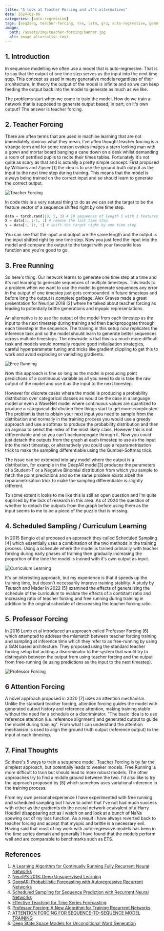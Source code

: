 ```yaml
---
title: "A look at Teacher Forcing and it's alternatives"
date: 2024-02-06
categories: [auto-regressive]
tags: [seq2seq, teacher-forcing, rnn, lstm, gru, auto-regressive, generative]
image:
  path: /assets/img/teacher-forcing/banner.jpg
  alt: image alternative text
---
```

## 1. Introduction  
In sequence modelling we often use a model that is auto-regressive. That is to say that the output of one time step serves as the input into the next time step. This concept us used in many generative models regardless of their architecture. In theory the output of the model is infinite and so we can keep feeding the output back into the model to generate as much as we like. 

The problems start when we come to train the model. How do we train a network that is supposed to generate output based, in part, on it's own output? The answer is teacher forcing. 

## 2. Teacher Forcing
There are often terms that are used in machine learning that are not immediately obvious what they mean. I've often thought teacher forcing is a strange term and for some reason evokes images a stern looking man with a gown and mortar board banging a cane down on a desk whilst demanding a room of petrified pupils to recite their times tables. Fortunately it's not quite as scary as that and is actually a pretty simple concept.  First proposed by Williams and Zipser [1] the idea is to use the ground truth output as the input to the next time step during training.  This means that the model is always being trained on the correct input and so should learn to generate the correct output. 


![Teacher Forcing](/assets/img/teacher-forcing/TeacherForcing.jpg)  

In code this is a very natural thing to do as we can set the target to be the feature vector of a sequence shifted right by one time step.

```python
data = torch.rand(10, 5, 3) # 10 sequences of length 5 with 3 features
X = data[:, :-1, :] # remove the last time step
y = data[:, 1:, :] # shift the target right by one time step
```

You can see that the input and output are the same length and the output is the input shifted right by one time step. Now you just feed the input into the model and compare the output to the target with your favourite loss function and you're good to go.

## 3. Free Running
So here's thing. Our network learns to generate one time step at a time and it's not learning to generate sequences of multiple timesteps. This leads to a problem when we want to use the model to generate sequences any error in the output of one timestep just gets compounded in future timesteps and before long the output is complete garbage. Alex Graves made a great presentation for NeurIps 2018 [2] where he talked about teacher forcing as leading to potentially brittle generations and myopic representations.

An alternative is to use the output of the model from each timestep as the input to the next timestep during training and then backpropogate through each timestep in the sequence. The training in this setup now replicates the inference task and so the model should learn to generate better sequences across multiple timesteps. The downside is that this is a much more difficult task and models would normally require good initialisation strategies, careful hyperparameter tuning and tricks like gradient clippling to get this to work and avoid exploding or vanishing gradients.

![Free Running](/assets/img/teacher-forcing/FreeRunning.jpg)  

Now this approach is fine so long as the model is producing point predictions of a continuous variable as all you need to do is take the raw output of the model and use it as the input to the next timestep. 

However for discrete cases where the model is producing a probability distribution over categorical classes as would be the case in a language model or even a WaveNet model where continuous values are quantized to produce a categorical distribution then things start to get more complicated. The problem is that to obtain your next input you need to sample from the distribution and normally in the training process you would use a greedy approach and use a softmax to produce the probability distribution and then an argmax to select the index of the most likely class. However this is not differentiable and so you can't backpropogate through it. Now you could just detach the outputs from the graph at each timestep to use as the input into the next timestep, or alternatively you could use a reparametrisation trick to make the sampling differentiable using the Gumbel-Softmax trick. 

The issue can be extended into any model where the output is a distribution, for example in the DeepAR model[3] produces the parameters of a Student-T or a Negative Binomial distribution from which you sample to fetch the point predictions and so the same problem exists albeit the reparametrisation trick to make the sampling differentiable is slightly different. 

To some extent it looks to me like this is still an open question and I'm quite suprised by the lack of research in this area. As of 2024 the question of whether to detach the outputs from the graph before using them as the input seems to me to be a piece of the puzzle that is missing.


## 4. Scheduled Sampling / Curriculum Learning
In 2015 Bengio et al proposed an approach they called Scheduled Sampling [4] which essentially uses a combination of the two methods in the training process. Using a schedule where the model is trained primarily with teacher forcing during early phases of training then gradually increasing the proportion of the time the model is trained with it's own output as input.

![Curriculum Learning](/assets/img/teacher-forcing/CurriculumLearning.jpg)  

It's an interesting approach, but my experience is that it speeds up the training time, but doesn't necessarily improve training stability.
A study by Teutsch and Mader in 2022 [5] examined the effects of generalising the schedule of the curriculum to evalute the effects of a contstant ratio and increasing ratio of teacher forcing and free running during training in addition to the original schedule of descreasing the teacher forcing ratio.


## 5. Professor Forcing
In 2016 Lamb et al introduced an approach called Professor Forcing [6] which attempted to address the mismatch between teacher forcing training and sampling at inference time which they refer to as free-running by using a GAN based architecture.  They proposed using the standard teacher forcing setup but adding a discriminator to the system that would try to distinguish between the output from using teacher forcing and the output from free-running (ie using predictions as the input to the next timestep). 

![Professor Forcing](/assets/img/teacher-forcing/ProfessorForcing.jpg)  


## 6 Attention Forcing
A novel approach proposed in 2020 [7] uses an attention mechanism. Unlike the standard teacher forcing, attention forcing guides the model with generated output history and reference attention, making training stable without the need for a schedule or a discriminator. "The basic idea is to use reference attention (i.e. reference alignment) and generated output to guide the model during training". From what I can understand the attention mechanism is used to align the ground truth output (reference output) to the input at each timestep.


<script src="https://www.hackerdraw.com/embed/0e88f72929b4463091a8a311898f81b2"></script>

## 7. Final Thoughts
So there's 5 ways to train a sequence model. Teacher Forcing is by far the simplest approach, but potentially leads to weaker models. Free Running is more difficult to train but should lead to more robust models. The other approaches try to find a middle ground between the two.  I'd also like to try the approach proposed by [8] which somehow uses variational inference in the training process.

From my own personal experience I have experimented with free running and scheduled sampling but I have to admit that I've not had much success with either as the gradients do the neural network equivalent of a Harry Houdini disappearing act as I watch on and look at a bunch of NaNs spewing out of my loss function. As a result I have always reverted back to teacher forcing and accept that myopic and brittle is a necessary evil. Having said that most of my work with auto-regressive models has been in the time series domain and generally I have found that the models perform well and are comparable to benchmarks such as ETS.



## References
1. [A Learning Algorithm for Continually Running Fully Recurrent Neural Networks](https://ieeexplore.ieee.org/document/6795228)
2. [NeurIPS 2018: Deep Unsupervised Learning](https://media.neurips.cc/Conferences/NIPS2018/Slides/Deep_Unsupervised_Learning.pdf)
3. [DeepAR: Probabilistic Forecasting with Autoregressive Recurrent Networks](https://arxiv.org/abs/1704.04110)
4. [Scheduled Sampling for Sequence Prediction with Recurrent Neural Networks](https://arxiv.org/abs/1506.03099)
5. [Effective Teaching for Time Series Forecasting](https://openreview.net/pdf?id=w3x20YEcQK)
6. [Professor Forcing: A New Algorithm for Training Recurrent Networks](https://arxiv.org/abs/1610.09038)
7. [ATTENTION FORCING FOR SEQUENCE-TO-SEQUENCE MODEL TRAINING](https://openreview.net/pdf?id=rJe5_CNtPB)
8. [Deep State Space Models for Unconditional Word Generation](https://arxiv.org/abs/1806.04550)


